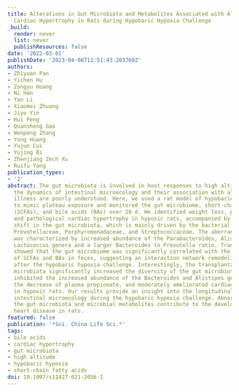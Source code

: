 ```yaml
---
title: Alterations in Gut Microbiota and Metabolites Associated with Altitude-Induced
  Cardiac Hypertrophy in Rats during Hypobaric Hypoxia Challenge
_build:
  render: never
  list: never
  publishResources: false
date: '2022-03-01'
publishDate: '2023-04-06T11:51:43.203760Z'
authors:
- Zhiyuan Pan
- Yichen Hu
- Zongyu Huang
- Ni Han
- Yan Li
- Xiaomei Zhuang
- Jiye Yin
- Hui Peng
- Quansheng Gao
- Wenpeng Zhang
- Yong Huang
- Yujun Cui
- Yujing Bi
- Zhenjiang Zech Xu
- Ruifu Yang
publication_types:
- '2'
abstract: The gut microbiota is involved in host responses to high altitude. However,
  the dynamics of intestinal microecology and their association with altitude-related
  illness are poorly understood. Here, we used a rat model of hypobaric hypoxia challenge
  to mimic plateau exposure and monitored the gut microbiome, short-chain fatty acids
  (SCFAs), and bile acids (BAs) over 28 d. We identified weight loss, polycythemia,
  and pathological cardiac hypertrophy in hypoxic rats, accompanied by a large compositional
  shift in the gut microbiota, which is mainly driven by the bacterial families of
  Prevotellaceae, Porphyromonadaceae, and Streptococcaceae. The aberrant gut microbiota
  was characterized by increased abundance of the Parabacteroides, Alistipes, and
  Lactococcus genera and a larger Bacteroides to Prevotella ratio. Trans-omics analyses
  showed that the gut microbiome was significantly correlated with the metabolic abnormalities
  of SCFAs and BAs in feces, suggesting an interaction network remodeling of the microbiome-metabolome
  after the hypobaric hypoxia challenge. Interestingly, the transplantation of fecal
  microbiota significantly increased the diversity of the gut microbiota, partially
  inhibited the increased abundance of the Bacteroides and Alistipes genera, restored
  the decrease of plasma propionate, and moderately ameliorated cardiac hypertrophy
  in hypoxic rats. Our results provide an insight into the longitudinal changes in
  intestinal microecology during the hypobaric hypoxia challenge. Abnormalities in
  the gut microbiota and microbial metabolites contribute to the development of high-altitude
  heart disease in rats.
featured: false
publication: '*Sci. China Life Sci.*'
tags:
- bile acids
- cardiac hypertrophy
- gut microbiota
- high altitude
- hypobaric hypoxia
- short-chain fatty acids
doi: 10.1007/s11427-021-2056-1
---
```


